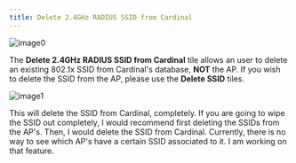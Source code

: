 ```yaml
---
title: Delete 2.4GHz RADIUS SSID from Cardinal
---
```


![image0](http://cardinal.mcclunetechnologies.net/wp-content/uploads/2017/10/img_59f7ee4eb7938.png)

The **Delete 2.4GHz RADIUS SSID from Cardinal** tile allows an user to
delete an existing 802.1x SSID from Cardinal's database, **NOT** the AP.
If you wish to delete the SSID from the AP, please use the **Delete
SSID** tiles.

![image1](http://cardinal.mcclunetechnologies.net/wp-content/uploads/2017/10/img_59f7ee6dc47b7.png)

This will delete the SSID from Cardinal, completely. If you are going to
wipe the SSID out completely, I would recommend first deleting the SSIDs
from the AP's. Then, I would delete the SSID from Cardinal. Currently,
there is no way to see which AP's have a certain SSID associated to it.
I am working on that feature.